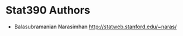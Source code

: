 Stat390 Authors
===============

* Balasubramanian Narasimhan <http://statweb.stanford.edu/~naras/>

